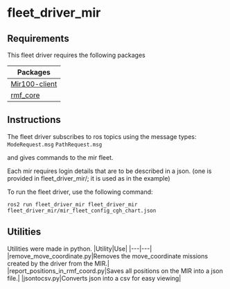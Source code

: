 # fleet_driver_mir
## Requirements

This fleet driver requires the following packages

|Packages|
|---|
|[Mir100-client](https://github.com/osrf/mir100-client)|
|[rmf_core](https://github.com/osrf/rmf_core)|

## Instructions 

The fleet driver subscribes to ros topics using the message types:
`ModeRequest.msg`
`PathRequest.msg`

and gives commands to the mir fleet.

Each mir requires login details that are to be described in a json. (one is provided in fleet_driver_mir/; it is used as in the example)

To run the fleet driver, use the following command:

`ros2 run fleet_driver_mir fleet_driver_mir fleet_driver_mir/mir_fleet_config_cgh_chart.json`

## Utilities

Utilities were made in python.
|Utility|Use|
|---|---|
|remove_move_coordinate.py|Removes the move_coordinate missions created by the driver from the MIR.|
|report_positions_in_rmf_coord.py|Saves all positions on the MIR into a json file.|
|jsontocsv.py|Converts json into a csv for easy viewing|


